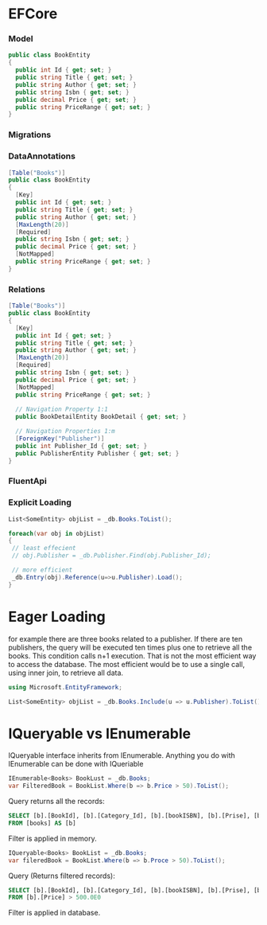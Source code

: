 # EFCore

### Model
```c#
public class BookEntity
{
  public int Id { get; set; }
  public string Title { get; set; }
  public string Author { get; set; }
  public string Isbn { get; set; }
  public decimal Price { get; set; }
  public string PriceRange { get; set; }
}
```
### Migrations

### DataAnnotations
```c#
[Table("Books")]
public class BookEntity
{
  [Key]
  public int Id { get; set; }
  public string Title { get; set; }
  public string Author { get; set; }
  [MaxLength(20)]
  [Required]
  public string Isbn { get; set; }
  public decimal Price { get; set; }
  [NotMapped]
  public string PriceRange { get; set; }
}
```
### Relations
```c#
[Table("Books")]
public class BookEntity
{
  [Key]
  public int Id { get; set; }
  public string Title { get; set; }
  public string Author { get; set; }
  [MaxLength(20)]
  [Required]
  public string Isbn { get; set; }
  public decimal Price { get; set; }
  [NotMapped]
  public string PriceRange { get; set; }
  
  // Navigation Property 1:1
  public BookDetailEntity BookDetail { get; set; }

  // Navigation Properties 1:m
  [ForeignKey("Publisher")]
  public int Publisher_Id { get; set; }
  public PublisherEntity Publisher { get; set; }
}
```
### FluentApi

### Explicit Loading
```c#
List<SomeEntity> objList = _db.Books.ToList();

foreach(var obj in objList)
{
 // least effecient
 // obj.Publisher = _db.Publisher.Find(obj.Publisher_Id);

 // more efficient
 _db.Entry(obj).Reference(u=>u.Publisher).Load();
}
```
# Eager Loading

for example there are three books related to a publisher. If there are ten publishers, the query will be executed ten times plus one to retrieve all the books. This condition calls n+1 execution. That is not the most efficient way to access the database. The most efficient would be to use a single call, using inner join, to retrieve all data.
```c#
using Microsoft.EntityFramework;

List<SomeEntity> objList = _db.Books.Include(u => u.Publisher).ToList();
```
# IQueryable vs IEnumerable


IQueryable interface inherits from IEnumerable.
Anything you do with IEnumerable can be done with IQueriable
```c#
IEnumerable<Books> BookLust = _db.Books;
var FilteredBook = BookList.Where(b => b.Price > 50).ToList();
```
Query returns all the records:
```sql
SELECT [b].[BookId], [b].[Category_Id], [b].[bookISBN], [b].[Prise], [b].[Publisher_Id], [b].[Title]
FROM [books] AS [b]
```
Filter is applied in memory.

```c#
IQueryable<Books> BookList = _db.Books;
var fileredBook = BookList.Where(b => b.Proce > 50).ToList();
```
Query (Returns filtered records):
```sql
SELECT [b].[BookId], [b].[Category_Id], [b].[bookISBN], [b].[Prise], [b].[Publisher_Id], [b].[Title]
FROM [b].[Price] > 500.0E0
```
Filter is applied in database.
